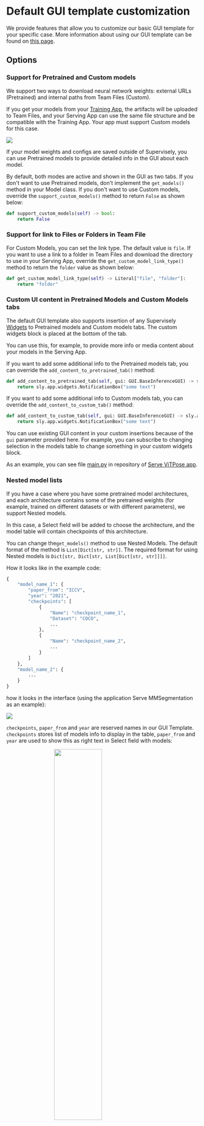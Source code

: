 # Default GUI template customization

We provide features that allow you to customize our basic GUI template for your specific case. More information about using our GUI template can be found on [this page](use-gui-template.md).

## Options

### Support for Pretrained and Custom models

We support two ways to download neural network weights: external URLs (Pretrained) and internal paths from Team Files (Custom). 

If you get your models from your [Training App](../training/training-dashboard.md), the artifacts will be uploaded to Team Files, and your Serving App can use the same file structure and be compatible with the Training App. Your app must support Custom models for this case. 

![](https://user-images.githubusercontent.com/97401023/224482124-e4fc45d8-2f42-4a94-b7fd-030fc75c3a41.png)

If your model weights and configs are saved outside of Supervisely, you can use Pretrained models to provide detailed info in the GUI about each model. 

By default, both modes are active and shown in the GUI as two tabs. If you don't want to use Pretrained models, don't implement the `get_models()` method in your Model class. If you don't want to use Custom models, override the `support_custom_models()` method to return `False` as shown below:

```python
def support_custom_models(self) -> bool:
    return False
```

### Support for link to Files or Folders in Team File

For Custom Models, you can set the link type. The default value is `file`. If you want to use a link to a folder in Team Files and download the directory to use in your Serving App, override the `get_custom_model_link_type()` method to return the `folder` value as shown below:

```python
def get_custom_model_link_type(self) -> Literal["file", "folder"]:
    return "folder"
```

### Custom UI content in Pretrained Models and Custom Models tabs

The default GUI template also supports insertion of any Supervisely [Widgets](../../widgets/README.md) to Pretrained models and Custom models tabs. The custom widgets block is placed at the bottom of the tab.

You can use this, for example, to provide more info or media content about your models in the Serving App.

If you want to add some additional info to the Pretrained models tab, you can override the `add_content_to_pretrained_tab()` method:

```python
def add_content_to_pretrained_tab(self, gui: GUI.BaseInferenceGUI) -> sly.app.widgets.Widget:
    return sly.app.widgets.NotificationBox("some text")
```

If you want to add some additional info to Custom models tab, you can override the `add_content_to_custom_tab()` method:

```python
def add_content_to_custom_tab(self, gui: GUI.BaseInferenceGUI) -> sly.app.widgets.Widget:
    return sly.app.widgets.NotificationBox("some text")
```

You can use existing GUI content in your custom insertions because of the `gui` parameter provided here. For example, you can subscribe to changing selection in the models table to change something in your custom widgets block.

As an example, you can see file [main.py](https://github.com/supervisely-ecosystem/vitpose/blob/master/serve/src/main.py) in repository of [Serve ViTPose app](https://ecosystem.supervise.ly/apps/vitpose/serve).

### Nested model lists

If you have a case where you have some pretrained model architectures, and each architecture contains some of the pretrained weights (for example, trained on different datasets or with different parameters), we support Nested models.

In this case, a Select field will be added to choose the architecture, and the model table will contain checkpoints of this architecture.

You can change the`get_models()` method to use Nested Models. The default format of the method is `List[Dict[str, str]]`. The required format for using Nested models is `Dict[str, Dict[str, List[Dict[str, str]]]]`.

How it looks like in the example code:

```python
{
    "model_name_1": {
        "paper_from": "ICCV",
        "year": "2021",
        "checkpoints": [
            {
                "Name": "checkpoint_name_1",
                "Dataset": "COCO",
                ...
            },
            {
                "Name": "checkpoint_name_2",
                ...
            }
        ]
    },
    "model_name_2": {
        ...
    }
}
```

how it looks in the interface (using the application Serve MMSegmentation as an example):

![](https://user-images.githubusercontent.com/97401023/224482240-c4d5bdfa-2132-4d96-ba03-b5684092f09d.png)

`checkpoints`, `paper_from` and `year` are reserved names in our GUI Template. `checkpoints` stores list of models info to display in the table, `paper_from` and `year` are used to show this as right text in Select field with models:

<img style="display: block; margin-left: auto; margin-right: auto; width: 50%;" src="https://user-images.githubusercontent.com/97401023/224482256-338074fa-768a-4a7f-9e99-853b6811c292.png" />

## GUI Template Methods

These methods can be used in your model logic, such as in the `load_on_device()` method, to retrieve information from the GUI provided by the user.

### gui.get_checkpoint_info()

This method returns a dictionary of the selected checkpoint from the model table, only if Pretrained models are supported in your app.

```python
checkpoint_info = self.gui.get_checkpoint_info()
```

### gui.get_model_info()

This method is useful only if you use Nested Models. It returns a dictionary in the format:
{`selected_architecture_name`: `checkpoint_info`}
where `selected_architecture_name` is the name of the model from the Select field, and `checkpoint_info` is the result of the `gui.get_checkpoint_info()` method.

```python
model_info = self.gui.get_model_info()
```

### gui.get_device()

This method returns the name of the selected device to run the model, for example, `cpu` or `cuda:0`. The result of this method is automatically provided to the device parameter in the `load_on_device(model_dir, device)` method.

```python
device = self.gui.get_device()
```

### gui.get_model_source()

This method returns the type of tab that the user selected, either `Pretrained models` or `Custom models`.

```python
source_type = self.gui.get_model_source()
```

### gui.get_custom link()

If the model source is `Custom models`, this method returns the link to the file or folder from Team Files.

```python
custom_model_link = self.gui.get_custom_link()
```

## Example

For more details, you can refer to the file [main.py](https://github.com/supervisely-ecosystem/mmsegmentation/blob/main/serve/src/main.py) in the [Serve MMSegmentation app](https://ecosystem.supervise.ly/apps/mmsegmentation/serve) repository.